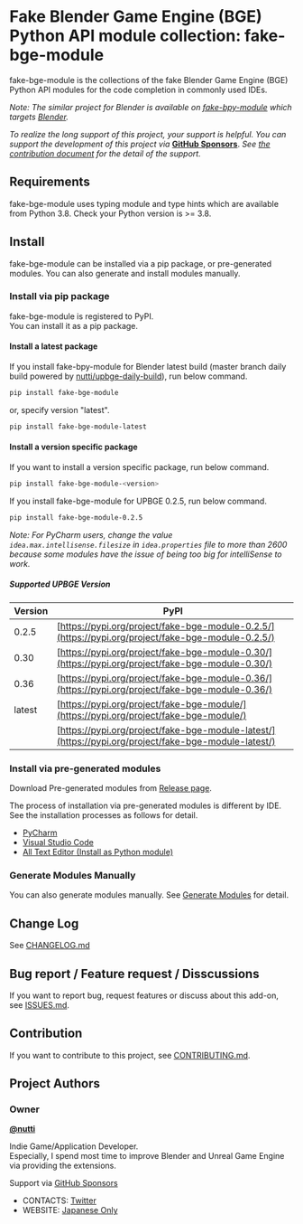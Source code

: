 # Fake Blender Game Engine (BGE) Python API module collection: fake-bge-module

fake-bge-module is the collections of the fake Blender Game Engine (BGE) Python
API modules for the code completion in commonly used IDEs.

*Note: The similar project for Blender is available on
[fake-bpy-module](https://github.com/nutti/fake-bpy-module) which targets
[Blender](https://www.blender.org/).*

*To realize the long support of this project, your support is helpful.*
*You can support the development of this project via*
**[GitHub Sponsors](https://github.com/sponsors/nutti)**.
*See [the contribution document](CONTRIBUTING.md) for the detail of*
*the support.*

## Requirements

fake-bge-module uses typing module and type hints which are available from
Python 3.8. Check your Python version is >= 3.8.

## Install

fake-bge-module can be installed via a pip package, or pre-generated modules.
You can also generate and install modules manually.

### Install via pip package

fake-bge-module is registered to PyPI.  
You can install it as a pip package.

#### Install a latest package

If you install fake-bpy-module for Blender latest build (master branch daily
build powered by [nutti/upbge-daily-build](https://github.com/nutti/upbge-daily-build)),
run below command.

```sh
pip install fake-bge-module
```

or, specify version "latest".

```sh
pip install fake-bge-module-latest
```

#### Install a version specific package

If you want to install a version specific package, run below command.

```sh
pip install fake-bge-module-<version>
```

If you install fake-bge-module for UPBGE 0.2.5, run below command.

```sh
pip install fake-bge-module-0.2.5
```

*Note: For PyCharm users, change the value `idea.max.intellisense.filesize` in
`idea.properties` file to more than 2600 because some modules have the issue of
being too big for intelliSense to work.*

##### Supported UPBGE Version

|Version|PyPI|
|---|---|
|0.2.5|[https://pypi.org/project/fake-bge-module-0.2.5/](https://pypi.org/project/fake-bge-module-0.2.5/)|
|0.30|[https://pypi.org/project/fake-bge-module-0.30/](https://pypi.org/project/fake-bge-module-0.30/)|
|0.36|[https://pypi.org/project/fake-bge-module-0.36/](https://pypi.org/project/fake-bge-module-0.36/)|
|latest|[https://pypi.org/project/fake-bge-module/](https://pypi.org/project/fake-bge-module/)|
||[https://pypi.org/project/fake-bge-module-latest/](https://pypi.org/project/fake-bge-module-latest/)|

### Install via pre-generated modules

Download Pre-generated modules from [Release page](https://github.com/nutti/fake-bge-module/releases).

The process of installation via pre-generated modules is different by IDE.
See the installation processes as follows for detail.

* [PyCharm](docs/setup_pycharm.md)
* [Visual Studio Code](docs/setup_visual_studio_code.md)
* [All Text Editor (Install as Python module)](docs/setup_all_text_editor.md)

### Generate Modules Manually

You can also generate modules manually.
See [Generate Modules](docs/generate_modules.md) for detail.

## Change Log

See [CHANGELOG.md](CHANGELOG.md)

## Bug report / Feature request / Disscussions

If you want to report bug, request features or discuss about this add-on, see
[ISSUES.md](ISSUES.md).

## Contribution

If you want to contribute to this project, see [CONTRIBUTING.md](CONTRIBUTING.md).

## Project Authors

### Owner

[**@nutti**](https://github.com/nutti)

Indie Game/Application Developer.  
Especially, I spend most time to improve Blender and Unreal Game Engine via
providing the extensions.

Support via [GitHub Sponsors](https://github.com/sponsors/nutti)

* CONTACTS: [Twitter](https://twitter.com/nutti__)
* WEBSITE: [Japanese Only](https://colorful-pico.net/)
